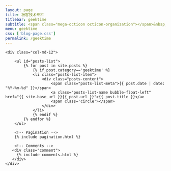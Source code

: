 ```yaml
---
layout: page
title: 极客技术专栏
titlebar: geektime
subtitle: <span class="mega-octicon octicon-organization"></span>&nbsp;&nbsp;
menu: geektime
css: ['blog-page.css']
permalink: /geektime
---
```


<div class="row">

    <div class="col-md-12">

        <ul id="posts-list">
            {% for post in site.posts %}
                {% if post.category=='geektime' %}
                <li class="posts-list-item">
                    <div class="posts-content">
                        <span class="posts-list-meta">{{ post.date | date: "%Y-%m-%d" }}</span>
                        <a class="posts-list-name bubble-float-left" href="{{ site.base_url }}{{ post.url }}">{{ post.title }}</a>
                        <span class='circle'></span>
                    </div>
                </li>
                {% endif %}
            {% endfor %}
        </ul> 

        <!-- Pagination -->
        {% include pagination.html %}

        <!-- Comments -->
       <div class="comment">
         {% include comments.html %}
       </div>
    </div>

</div>
<script>
    $(document).ready(function(){

        // Enable bootstrap tooltip
        $("body").tooltip({ selector: '[data-toggle=tooltip]' });

    });
</script>
